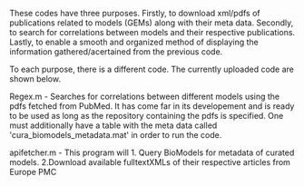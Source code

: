 These codes have three purposes. Firstly, to download xml/pdfs of publications related to models (GEMs) along with their meta data. Secondly, to search for correlations between models and their respective publications. Lastly, to enable a smooth and organized method of displaying the information gathered/acertained from the previous code.

To each purpose, there is a different code. The currently uploaded code are shown below.

Regex.m - Searches for correlations between different models using the pdfs fetched from PubMed. It has come far in its developement and is ready to be used as long as the repository containing the pdfs is specified. One must additionally have a table with the meta data called 'cura_biomodels_metadata.mat' in order to run the code.

apifetcher.m - This program will 1. Query BioModels for metadata of curated models. 2.Download available fulltextXMLs of their respective articles from Europe PMC